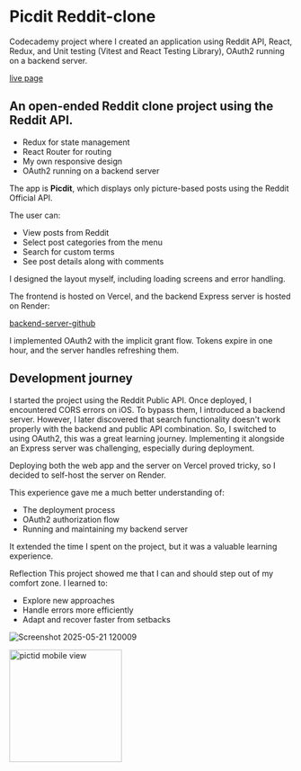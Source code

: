 # Picdit Reddit-clone

Codecademy project where I created an application using Reddit API, React, Redux, and Unit testing (Vitest and React Testing Library), OAuth2 running on a backend server.

[live page](https://reddit-clone-ecru-pi.vercel.app/)

 <!--
## The project requrirements are:
The application allow users to view and search posts and comments provided by API.
  - Version control: Git and Github
  - Write unit tests
  - Write end-to-end tests
  - Responsive design
  - Deploy
  - Users see an initial view of the data when first visiting the app
  - Users can search the data using terms
  - Users can filter the data based on categories that are predefined
  - Users are shown a detailed view (modal or new page/route) when they select an item
  - Users are delighted with a cohesive design
  - Users are delighted with animations and transitions
  - Users are able to leave error state
-->

## An open-ended Reddit clone project using the Reddit API.
- Redux for state management
- React Router for routing
- My own responsive design
- OAuth2 running on a backend server


The app is **Picdit**, which displays only picture-based posts using the Reddit Official API.

The user can:
- View posts from Reddit
- Select post categories from the menu
- Search for custom terms
- See post details along with comments

 I designed the layout myself, including loading screens and error handling.

  The frontend is hosted on Vercel, and the backend Express server is hosted on Render:
  
  [backend-server-github](https://github.com/4balage4/reddit-clone-backend)
  
  I implemented OAuth2 with the implicit grant flow. Tokens expire in one hour, and the server handles refreshing them.


## Development journey
  I started the project using the Reddit Public API.
  Once deployed, I encountered CORS errors on iOS.
To bypass them, I introduced a backend server. However, I later discovered that search functionality doesn't work properly with the backend and public API combination.
So, I switched to using OAuth2, this was a great learning journey. 
Implementing it alongside an Express server was challenging, especially during deployment.

Deploying both the web app and the server on Vercel proved tricky, so I decided to self-host the server on Render.

This experience gave me a much better understanding of:
- The deployment process
- OAuth2 authorization flow
- Running and maintaining my backend server

It extended the time I spent on the project, but it was a valuable learning experience.


Reflection
This project showed me that I can and should step out of my comfort zone.
I learned to:
 - Explore new approaches
 - Handle errors more efficiently
 - Adapt and recover faster from setbacks
  
![Screenshot 2025-05-21 120009](https://github.com/user-attachments/assets/25abba05-6be8-4244-9535-5492552c5c51)

<img src="https://github.com/user-attachments/assets/5b8f5ee6-7e87-4466-a3f9-77f46d31e145" alt="pictid mobile view" width="200" />

